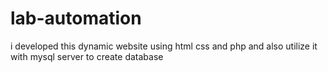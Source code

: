 # lab-automation
i developed this dynamic website using html css and php and also utilize it with mysql server to create database

